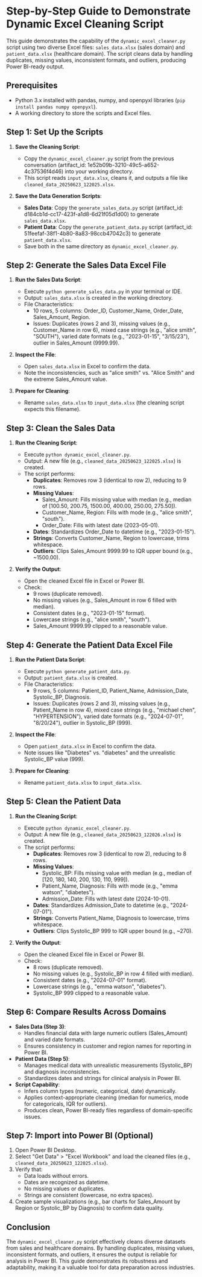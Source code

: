 # Step-by-Step Guide to Demonstrate Dynamic Excel Cleaning Script

This guide demonstrates the capability of the `dynamic_excel_cleaner.py` script using two diverse Excel files: `sales_data.xlsx` (sales domain) and `patient_data.xlsx` (healthcare domain). The script cleans data by handling duplicates, missing values, inconsistent formats, and outliers, producing Power BI-ready output.

## Prerequisites

- Python 3.x installed with pandas, numpy, and openpyxl libraries (`pip install pandas numpy openpyxl`).
- A working directory to store the scripts and Excel files.

## Step 1: Set Up the Scripts

1. **Save the Cleaning Script**:

   - Copy the `dynamic_excel_cleaner.py` script from the previous conversation (artifact_id: 1e52b09b-3210-49c5-a652-4c37536f4d46) into your working directory.
   - This script reads `input_data.xlsx`, cleans it, and outputs a file like `cleaned_data_20250623_122025.xlsx`.
2. **Save the Data Generation Scripts**:

   - **Sales Data**: Copy the `generate_sales_data.py` script (artifact_id: d184cb1d-cc17-423f-a1d8-6d21f05d1d00) to generate `sales_data.xlsx`.
   - **Patient Data**: Copy the `generate_patient_data.py` script (artifact_id: 51feefaf-38f1-4b80-8a83-98ccb47042c3) to generate `patient_data.xlsx`.
   - Save both in the same directory as `dynamic_excel_cleaner.py`.

## Step 2: Generate the Sales Data Excel File

1. **Run the Sales Data Script**:

   - Execute `python generate_sales_data.py` in your terminal or IDE.
   - Output: `sales_data.xlsx` is created in the working directory.
   - File Characteristics:
     - 10 rows, 5 columns: Order_ID, Customer_Name, Order_Date, Sales_Amount, Region.
     - Issues: Duplicates (rows 2 and 3), missing values (e.g., Customer_Name in row 6), mixed case strings (e.g., "alice smith", "SOUTH"), varied date formats (e.g., "2023-01-15", "3/15/23"), outlier in Sales_Amount (9999.99).
2. **Inspect the File**:

   - Open `sales_data.xlsx` in Excel to confirm the data.
   - Note the inconsistencies, such as "alice smith" vs. "Alice Smith" and the extreme Sales_Amount value.
3. **Prepare for Cleaning**:

   - Rename `sales_data.xlsx` to `input_data.xlsx` (the cleaning script expects this filename).

## Step 3: Clean the Sales Data

1. **Run the Cleaning Script**:

   - Execute `python dynamic_excel_cleaner.py`.
   - Output: A new file (e.g., `cleaned_data_20250623_122025.xlsx`) is created.
   - The script performs:
     - **Duplicates**: Removes row 3 (identical to row 2), reducing to 9 rows.
     - **Missing Values**:
       - Sales_Amount: Fills missing value with median (e.g., median of [100.50, 200.75, 1500.00, 400.00, 250.00, 275.50]).
       - Customer_Name, Region: Fills with mode (e.g., "alice smith", "south").
       - Order_Date: Fills with latest date (2023-05-01).
     - **Dates**: Standardizes Order_Date to datetime (e.g., "2023-01-15").
     - **Strings**: Converts Customer_Name, Region to lowercase, trims whitespace.
     - **Outliers**: Clips Sales_Amount 9999.99 to IQR upper bound (e.g., ~1500.00).
2. **Verify the Output**:

   - Open the cleaned Excel file in Excel or Power BI.
   - Check:
     - 9 rows (duplicate removed).
     - No missing values (e.g., Sales_Amount in row 6 filled with median).
     - Consistent dates (e.g., "2023-01-15" format).
     - Lowercase strings (e.g., "alice smith", "south").
     - Sales_Amount 9999.99 clipped to a reasonable value.

## Step 4: Generate the Patient Data Excel File

1. **Run the Patient Data Script**:

   - Execute `python generate_patient_data.py`.
   - Output: `patient_data.xlsx` is created.
   - File Characteristics:
     - 9 rows, 5 columns: Patient_ID, Patient_Name, Admission_Date, Systolic_BP, Diagnosis.
     - Issues: Duplicates (rows 2 and 3), missing values (e.g., Patient_Name in row 4), mixed case strings (e.g., "michael chen", "HYPERTENSION"), varied date formats (e.g., "2024-07-01", "8/20/24"), outlier in Systolic_BP (999).
2. **Inspect the File**:

   - Open `patient_data.xlsx` in Excel to confirm the data.
   - Note issues like "Diabetes" vs. "diabetes" and the unrealistic Systolic_BP value (999).
3. **Prepare for Cleaning**:

   - Rename `patient_data.xlsx` to `input_data.xlsx`.

## Step 5: Clean the Patient Data

1. **Run the Cleaning Script**:

   - Execute `python dynamic_excel_cleaner.py`.
   - Output: A new file (e.g., `cleaned_data_20250623_122026.xlsx`) is created.
   - The script performs:
     - **Duplicates**: Removes row 3 (identical to row 2), reducing to 8 rows.
     - **Missing Values**:
       - Systolic_BP: Fills missing value with median (e.g., median of [120, 180, 140, 200, 130, 110, 999]).
       - Patient_Name, Diagnosis: Fills with mode (e.g., "emma watson", "diabetes").
       - Admission_Date: Fills with latest date (2024-10-01).
     - **Dates**: Standardizes Admission_Date to datetime (e.g., "2024-07-01").
     - **Strings**: Converts Patient_Name, Diagnosis to lowercase, trims whitespace.
     - **Outliers**: Clips Systolic_BP 999 to IQR upper bound (e.g., ~270).
2. **Verify the Output**:

   - Open the cleaned Excel file in Excel or Power BI.
   - Check:
     - 8 rows (duplicate removed).
     - No missing values (e.g., Systolic_BP in row 4 filled with median).
     - Consistent dates (e.g., "2024-07-01" format).
     - Lowercase strings (e.g., "emma watson", "diabetes").
     - Systolic_BP 999 clipped to a reasonable value.

## Step 6: Compare Results Across Domains

- **Sales Data (Step 3)**:
  - Handles financial data with large numeric outliers (Sales_Amount) and varied date formats.
  - Ensures consistency in customer and region names for reporting in Power BI.
- **Patient Data (Step 5)**:
  - Manages medical data with unrealistic measurements (Systolic_BP) and diagnosis inconsistencies.
  - Standardizes dates and strings for clinical analysis in Power BI.
- **Script Capability**:
  - Infers column types (numeric, categorical, date) dynamically.
  - Applies context-appropriate cleaning (median for numerics, mode for categoricals, IQR for outliers).
  - Produces clean, Power BI-ready files regardless of domain-specific issues.

## Step 7: Import into Power BI (Optional)

1. Open Power BI Desktop.
2. Select "Get Data" > "Excel Workbook" and load the cleaned files (e.g., `cleaned_data_20250623_122025.xlsx`).
3. Verify that:
   - Data loads without errors.
   - Dates are recognized as datetime.
   - No missing values or duplicates.
   - Strings are consistent (lowercase, no extra spaces).
4. Create sample visualizations (e.g., bar charts for Sales_Amount by Region or Systolic_BP by Diagnosis) to confirm data quality.

## Conclusion

The `dynamic_excel_cleaner.py` script effectively cleans diverse datasets from sales and healthcare domains. By handling duplicates, missing values, inconsistent formats, and outliers, it ensures the output is reliable for analysis in Power BI. This guide demonstrates its robustness and adaptability, making it a valuable tool for data preparation across industries.
